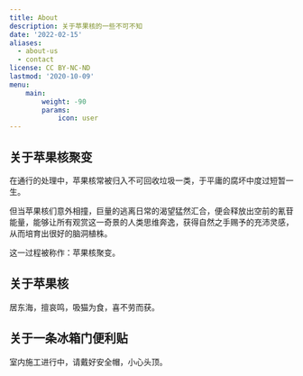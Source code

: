 ```yaml
---
title: About
description: 关于苹果核的一些不可不知
date: '2022-02-15'
aliases:
  - about-us
  - contact
license: CC BY-NC-ND
lastmod: '2020-10-09'
menu:
    main: 
        weight: -90
        params:
            icon: user
---
```


## 关于苹果核聚变

在通行的处理中，苹果核常被归入不可回收垃圾一类，于平庸的腐坏中度过短暂一生。

但当苹果核们意外相撞，巨量的逃离日常的渴望猛然汇合，便会释放出空前的氰苷能量，能够让所有观赏这一奇景的人类思维奔逸，获得自然之手赐予的充沛灵感，从而培育出很好的脑洞植株。

这一过程被称作：苹果核聚变。



## 关于苹果核

居东海，擅哀鸣，吸猫为食，喜不劳而获。



## 关于一条冰箱门便利贴

室内施工进行中，请戴好安全帽，小心头顶。
